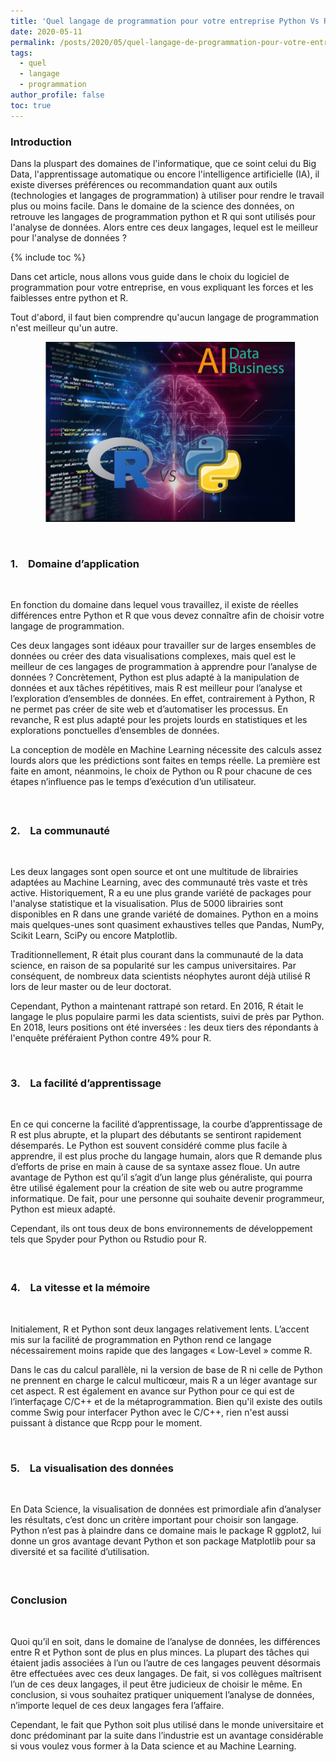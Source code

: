 ```yaml
---
title: 'Quel langage de programmation pour votre entreprise Python Vs R ?'
date: 2020-05-11
permalink: /posts/2020/05/quel-langage-de-programmation-pour-votre-entreprise-python-vs-r--
tags:
  - quel
  - langage
  - programmation
author_profile: false
toc: true
---
```


<h3><strong>Introduction</strong></h3>



<p>Dans la pluspart des domaines de l&#39;informatique, que ce soint celui du Big Data, l&#39;apprentissage automatique ou encore l&#39;intelligence artificielle (IA), il existe diverses pr&eacute;f&eacute;rences ou recommandation quant aux outils (technologies et langages de programmation) &agrave; utiliser pour rendre le travail plus ou moins facile. Dans le domaine de la science des donn&eacute;es, on retrouve les langages de programmation python et R qui sont utilis&eacute;s pour l&#39;analyse de donn&eacute;es. Alors entre ces deux langages, lequel est le meilleur pour l&#39;analyse de donn&eacute;es ?</p>

{% include toc %}





<p>Dans cet article, nous allons vous guide dans le choix du logiciel de programmation pour votre entreprise, en vous expliquant les forces et les faiblesses entre python et R.</p>



<p>Tout d&#39;abord, il faut bien comprendre qu&#39;aucun langage de programmation n&#39;est meilleur qu&#39;un autre.</p>



<p style="text-align:center">&nbsp;&nbsp;<img alt="" src="/images/media/uploads/2020/05/11/capture.JPG" style="height:288px; width:400px" /></p>



<p>&nbsp;</p>



<h3><strong>1.&nbsp;&nbsp; &nbsp;Domaine d&rsquo;application</strong></h3>



<p><br />

En fonction du domaine dans lequel vous travaillez, il existe de r&eacute;elles diff&eacute;rences entre Python et R que vous devez conna&icirc;tre afin de choisir votre langage de programmation.&nbsp;<br />

Ces deux langages sont id&eacute;aux pour travailler sur de larges ensembles de donn&eacute;es ou cr&eacute;er des data visualisations complexes, mais quel est le meilleur de ces langages de programmation &agrave; apprendre pour l&rsquo;analyse de donn&eacute;es ? Concr&egrave;tement, Python est plus adapt&eacute; &agrave; la manipulation de donn&eacute;es et aux t&acirc;ches r&eacute;p&eacute;titives, mais R est meilleur pour l&rsquo;analyse et l&rsquo;exploration d&rsquo;ensembles de donn&eacute;es. En effet, contrairement &agrave; Python, R ne permet pas cr&eacute;er de site web et d&rsquo;automatiser les processus. En revanche, R est plus adapt&eacute; pour les projets lourds en statistiques et les explorations ponctuelles d&rsquo;ensembles de donn&eacute;es.<br />

La conception de mod&egrave;le en Machine Learning n&eacute;cessite des calculs assez lourds alors que les pr&eacute;dictions sont faites en temps r&eacute;elle. La premi&egrave;re est faite en amont, n&eacute;anmoins, le choix de Python ou R pour chacune de ces &eacute;tapes n&rsquo;influence pas le temps d&rsquo;ex&eacute;cution d&rsquo;un utilisateur. &nbsp;</p>



<h3><br />

<strong>2.&nbsp;&nbsp; &nbsp;La communaut&eacute;</strong></h3>



<p><br />

Les deux langages sont open source et ont une multitude de librairies adapt&eacute;es au Machine Learning, avec des communaut&eacute; tr&egrave;s vaste et tr&egrave;s active. Historiquement, R a eu une plus grande vari&eacute;t&eacute; de packages pour l&#39;analyse statistique et la visualisation. Plus de 5000 librairies sont disponibles en R dans une grande vari&eacute;t&eacute; de domaines. Python en a moins mais quelques-unes sont quasiment exhaustives telles que Pandas, NumPy, Scikit Learn, SciPy ou encore Matplotlib.&nbsp;</p>



<p>Traditionnellement, R &eacute;tait plus courant dans la communaut&eacute; de la data science, en raison de sa popularit&eacute; sur les campus universitaires. Par cons&eacute;quent, de nombreux data scientists n&eacute;ophytes auront d&eacute;j&agrave; utilis&eacute; R lors de leur master ou de leur doctorat.&nbsp;</p>



<p>Cependant, Python a maintenant rattrap&eacute; son retard. En 2016, R &eacute;tait le langage le plus populaire parmi les data scientists, suivi de pr&egrave;s par Python. En 2018, leurs positions ont &eacute;t&eacute; invers&eacute;es : les deux tiers des r&eacute;pondants &agrave; l&#39;enqu&ecirc;te pr&eacute;f&eacute;raient Python contre 49% pour R.</p>



<p>&nbsp;</p>



<h3><strong>3.&nbsp;&nbsp; &nbsp;La facilit&eacute; d&rsquo;apprentissage</strong></h3>



<p>&nbsp;</p>



<p>En ce qui concerne la facilit&eacute; d&rsquo;apprentissage, la courbe d&rsquo;apprentissage de R est plus abrupte, et la plupart des d&eacute;butants se sentiront rapidement d&eacute;sempar&eacute;s. Le Python est souvent consid&eacute;r&eacute; comme plus facile &agrave; apprendre, il est plus proche du langage humain, alors que R demande plus d&rsquo;efforts de prise en main &agrave; cause de sa syntaxe assez floue. Un autre avantage de Python est qu&rsquo;il s&rsquo;agit d&rsquo;un lange plus g&eacute;n&eacute;raliste, qui pourra &ecirc;tre utilis&eacute; &eacute;galement pour la cr&eacute;ation de site web ou autre programme informatique. De fait, pour une personne qui souhaite devenir programmeur, Python est mieux adapt&eacute;.<br />

Cependant, ils ont tous deux de bons environnements de d&eacute;veloppement tels que Spyder pour Python ou Rstudio pour R.&nbsp;</p>



<h3><br />

<strong>4.&nbsp;&nbsp; &nbsp;La vitesse et la m&eacute;moire</strong>&nbsp;</h3>



<p><br />

Initialement, R et Python sont deux langages relativement lents. L&rsquo;accent mis sur la facilit&eacute; de programmation en Python rend ce langage n&eacute;cessairement moins rapide que des langages &laquo; Low-Level &raquo; comme R.&nbsp;<br />

Dans le cas du calcul parall&egrave;le, ni la version de base de R ni celle de Python ne prennent en charge le calcul multic&oelig;ur, mais R a un l&eacute;ger avantage sur cet aspect. R est &eacute;galement en avance sur Python pour ce qui est de l&rsquo;interfa&ccedil;age C/C++ et de la m&eacute;taprogrammation. Bien qu&#39;il existe des outils comme Swig pour interfacer Python avec le C/C++, rien n&#39;est aussi puissant &agrave; distance que Rcpp pour le moment.</p>



<p>&nbsp;</p>



<h3><strong>5.&nbsp;&nbsp; &nbsp;La visualisation des donn&eacute;es</strong></h3>



<p><br />

En Data Science, la visualisation de donn&eacute;es est primordiale afin d&rsquo;analyser les r&eacute;sultats, c&rsquo;est donc un crit&egrave;re important pour choisir son langage. Python n&rsquo;est pas &agrave; plaindre dans ce domaine mais le package R ggplot2, lui donne un gros avantage devant Python et son package Matplotlib pour sa diversit&eacute; et sa facilit&eacute; d&rsquo;utilisation.&nbsp;</p>



<h3><br />

<strong>Conclusion</strong></h3>



<p><br />

Quoi qu&rsquo;il en soit, dans le domaine de l&rsquo;analyse de donn&eacute;es, les diff&eacute;rences entre R et Python sont de plus en plus minces. La plupart des t&acirc;ches qui &eacute;taient jadis associ&eacute;es &agrave; l&rsquo;un ou l&rsquo;autre de ces langages peuvent d&eacute;sormais &ecirc;tre effectu&eacute;es avec ces deux langages. De fait, si vos coll&egrave;gues ma&icirc;trisent l&rsquo;un de ces deux langages, il peut &ecirc;tre judicieux de choisir le m&ecirc;me. En conclusion, si vous souhaitez pratiquer uniquement l&rsquo;analyse de donn&eacute;es, n&rsquo;importe lequel de ces deux langages fera l&rsquo;affaire.<br />

Cependant, le fait que Python soit plus utilis&eacute; dans le monde universitaire et donc pr&eacute;dominant par la suite dans l&rsquo;industrie est un avantage consid&eacute;rable si vous voulez vous former &agrave; la Data science et au Machine Learning.</p>
